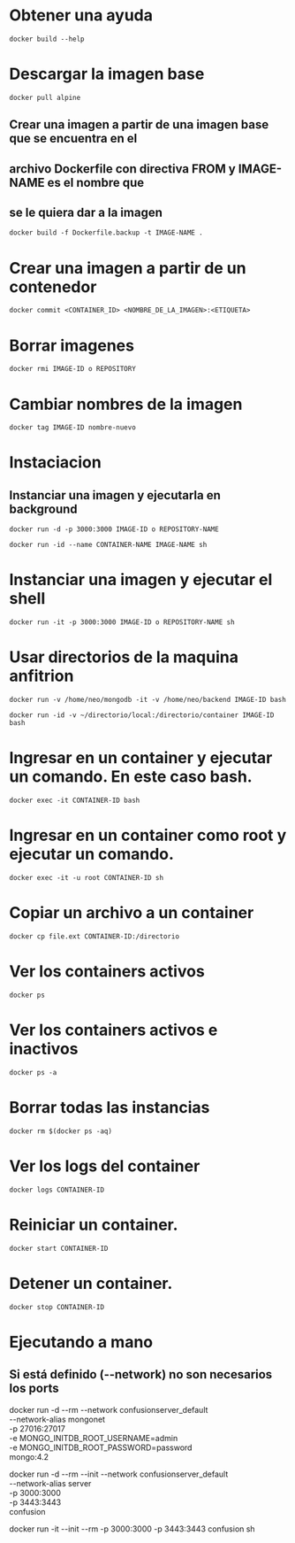 # Obtener una ayuda

`docker build --help `

# Descargar la imagen base

`docker pull alpine`

## Crear una imagen a partir de una imagen base que se encuentra en el 
## archivo Dockerfile con directiva FROM y IMAGE-NAME es el nombre que 
## se le quiera dar a la imagen

`docker build -f Dockerfile.backup -t IMAGE-NAME .`

# Crear una imagen a partir de un contenedor

`docker commit <CONTAINER_ID> <NOMBRE_DE_LA_IMAGEN>:<ETIQUETA>`

# Borrar imagenes

`docker rmi IMAGE-ID o REPOSITORY`

# Cambiar nombres de la imagen

`docker tag IMAGE-ID nombre-nuevo`

# Instaciacion

## Instanciar una imagen y ejecutarla en background

`docker run -d -p 3000:3000 IMAGE-ID o REPOSITORY-NAME`

`docker run -id --name CONTAINER-NAME IMAGE-NAME sh`

# Instanciar una imagen y ejecutar el shell

`docker run -it -p 3000:3000 IMAGE-ID o REPOSITORY-NAME sh`

# Usar directorios de la maquina anfitrion

`docker run -v /home/neo/mongodb -it -v /home/neo/backend IMAGE-ID bash`

`docker run -id -v ~/directorio/local:/directorio/container IMAGE-ID bash`

# Ingresar en un container y ejecutar un comando. En este caso bash.

`docker exec -it CONTAINER-ID bash`

# Ingresar en un container como root y ejecutar un comando.

`docker exec -it -u root CONTAINER-ID sh`

# Copiar un archivo a un container

`docker cp file.ext CONTAINER-ID:/directorio`

# Ver los containers activos

`docker ps`

# Ver los containers activos e inactivos

`docker ps -a`

# Borrar todas las instancias

`docker rm $(docker ps -aq)`

# Ver los logs del container

`docker logs CONTAINER-ID`

# Reiniciar un container.

`docker start CONTAINER-ID`

# Detener un container.

`docker stop CONTAINER-ID`

# Ejecutando a mano
## Si está definido (--network) no son necesarios los ports

docker run -d --rm --network confusionserver_default \
--network-alias mongonet \
-p 27016:27017 \
-e MONGO_INITDB_ROOT_USERNAME=admin \
-e MONGO_INITDB_ROOT_PASSWORD=password \
mongo:4.2

docker run -d --rm --init --network confusionserver_default \
--network-alias server \
-p 3000:3000 \
-p 3443:3443 \
confusion

docker run -it --init --rm -p 3000:3000 -p 3443:3443 confusion sh
